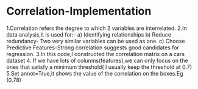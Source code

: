 # Correlation-Implementation

1.Correlation refers the degree to which 2 variables are interrelated.
2.In data analysis,it is used for:-
a) Identifying relationships
b) Reduce redundancy- Two very similar variables can be used as one.
c) Choose Predictive Features-Strong correlation suggests good candidates for regression.
3.In this code,I constructed the correlation matrix on a cars dataset
4. If we have lots of columns(features),we can only focus on the ones that satisfy a minimum threshold( I usually keep the threshold at 0.7)
5.Set annot=True,it shows the value of the correlation on the boxes.Eg (0.78)
